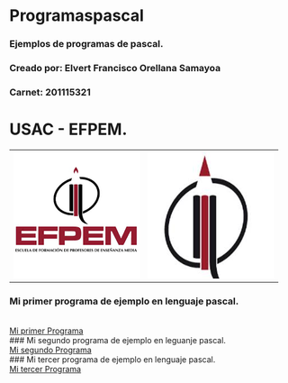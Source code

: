 # Programaspascal
### Ejemplos de programas de pascal.
### Creado por: Elvert Francisco Orellana Samayoa
### Carnet: 201115321

# USAC - EFPEM.
<table>
<tr>
<th><img src="imagenes/img1.png"></th>
<th><img src="imagenes/img2.jpg"></th>
<tr>
</table>

### Mi primer programa de ejemplo en lenguaje pascal.
<br>
<a href="programa1.pas">Mi primer Programa</a>
<br>
### Mi segundo programa de ejemplo en leguanje pascal.
<br>
<a href="programa2.pas">Mi segundo Programa</a>
<br>
### Mi tercer programa de ejemplo en lenguaje pascal.
<br>
<a href="programa3.pas">Mi tercer Programa</a>

